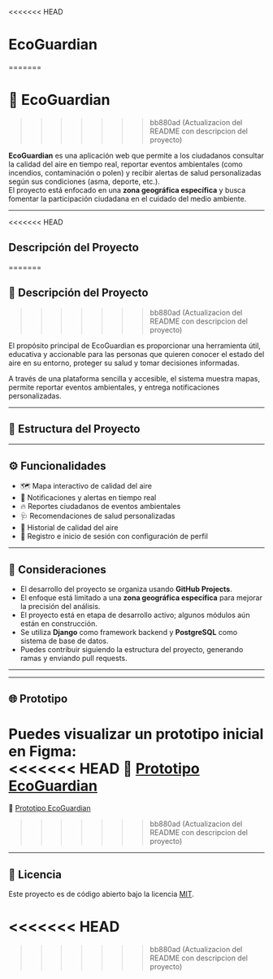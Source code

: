 <<<<<<< HEAD
# EcoGuardian
=======
# 🌿 EcoGuardian
>>>>>>> bb880ad (Actualizacion del README con descripcion del proyecto)

**EcoGuardian** es una aplicación web que permite a los ciudadanos consultar la calidad del aire en tiempo real, reportar eventos ambientales (como incendios, contaminación o polen) y recibir alertas de salud personalizadas según sus condiciones (asma, deporte, etc.).  
El proyecto está enfocado en una **zona geográfica específica** y busca fomentar la participación ciudadana en el cuidado del medio ambiente.

---

<<<<<<< HEAD
## Descripción del Proyecto
=======
## 🧾 Descripción del Proyecto
>>>>>>> bb880ad (Actualizacion del README con descripcion del proyecto)

El propósito principal de EcoGuardian es proporcionar una herramienta útil, educativa y accionable para las personas que quieren conocer el estado del aire en su entorno, proteger su salud y tomar decisiones informadas.  

A través de una plataforma sencilla y accesible, el sistema muestra mapas, permite reportar eventos ambientales, y entrega notificaciones personalizadas.

---

## 📁 Estructura del Proyecto



---

## ⚙️ Funcionalidades

- 🗺️ Mapa interactivo de calidad del aire
- 📢 Notificaciones y alertas en tiempo real
- 🔥 Reportes ciudadanos de eventos ambientales
- 🩺 Recomendaciones de salud personalizadas
- 🧾 Historial de calidad del aire
- 👤 Registro e inicio de sesión con configuración de perfil

---

## 📌 Consideraciones

- El desarrollo del proyecto se organiza usando **GitHub Projects**.
- El enfoque está limitado a una **zona geográfica específica** para mejorar la precisión del análisis.
- El proyecto está en etapa de desarrollo activo; algunos módulos aún están en construcción.
- Se utiliza **Django** como framework backend y **PostgreSQL** como sistema de base de datos.
- Puedes contribuir siguiendo la estructura del proyecto, generando ramas y enviando pull requests.

---

---

## 🌐 Prototipo

Puedes visualizar un prototipo inicial en Figma:  
<<<<<<< HEAD
🔗 [Prototipo EcoGuardian](https://www.figma.com/proto/3gqMd3edEjIf25vP4GZGiY/EcoGuardian?node-id=22-8&t=bIS0fmMzYwTap3u7-1&scaling=scale-down&content-scaling=fixed&page-id=0%3A1&starting-point-node-id=22%3A8)
=======
🔗 [Prototipo EcoGuardian](https://www.figma.com/proto/o4m8Wlj5tJOq97UGAT53SA/EcoRecicla-(Community)?node-id=37-255)
>>>>>>> bb880ad (Actualizacion del README con descripcion del proyecto)

---

## 📄 Licencia

Este proyecto es de código abierto bajo la licencia [MIT](https://opensource.org/licenses/MIT).



<<<<<<< HEAD
=======

>>>>>>> bb880ad (Actualizacion del README con descripcion del proyecto)
